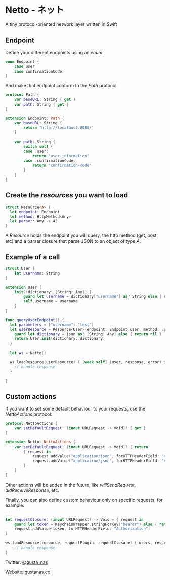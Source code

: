 # Netto - ネット

A tiny protocol-oriented network layer written in Swift

## Endpoint

Define your different endpoints using an *enum*:

``` swift
enum Endpoint {
    case user
    case confirmationCode
}
```

And make that endpoint conform to the *Path* protocol:

``` swift
protocol Path {
    var baseURL: String { get }
    var path: String { get }
}

extension Endpoint: Path {
    var baseURL: String {
        return "http://localhost:8080/"
    }
    
    var path: String {
        switch self {
        case .user:
            return "user-information"
        case .confirmationCode:
            return "confirmation-code"
        }
    }
}
```

## Create the *resources* you want to load

``` swift
struct Resource<A> {
  let endpoint: Endpoint
  let method: HttpMethod<Any>
  let parser: Any -> A?
}
```

A *Resource<A>* holds the endpoint you will query, the http method (get, post, etc) and a parser closure that parse JSON to an object of type *A*.

## Example of a call

``` swift
struct User {
    let username: String
}

extension User {
    init?(dictionary: [String: Any]) {
        guard let username = dictionary["username"] as? String else { return nil }
        self.username = username
    }
}

func queryUserEndpoint() {
  let parameters = ["username": "test"]
  let userResource = Resource<User>(endpoint: Endpoint.user, method: .post(parameters)) { json in
    guard let dictionary = json as? [String: Any] else { return nil }
    return User.init(dictionary: dictionary)
  }
  
  let ws = Netto()

  ws.loadResource(userResource) { [weak self] (user, response, error) in
    // handle response
  }

}
```

## Custom actions

If you want to set some default behaviour to your requests, use the *NettoActions* protocol:

``` swift
protocol NettoActions {
    var setDefaultRequest: (inout URLRequest -> Void)? { get }
}

extension Netto: NettoActions {
    var setDefaultRequest: (inout URLRequest -> Void)? { return
        { request in
            request.addValue("application/json", forHTTPHeaderField: "Content-Type")
            request.addValue("application/json", forHTTPHeaderField: "Accept")
        }
    }
}
```

Other actions will be added in the future, like *willSendRequest*, *didReceiveResponse*, etc.

Finally, you can also define custom behaviour only on specific requests, for example: 

``` swift
...
let requestClosure: (inout URLRequest) -> Void = { request in
    guard let token = KeychainWrapper.stringForKey("bearer") else { return }
    request.addValue(token, forHTTPHeaderField: "Authorization")
}
        
ws.loadResource(resource, requestPlugin: requestClosure) { users, response, error in
    // handle response
}
```


Twitter: [@gusta_nas](https://twitter.com/gusta_nas)

Website: [gustanas.co](http://www.gustanas.co/)

